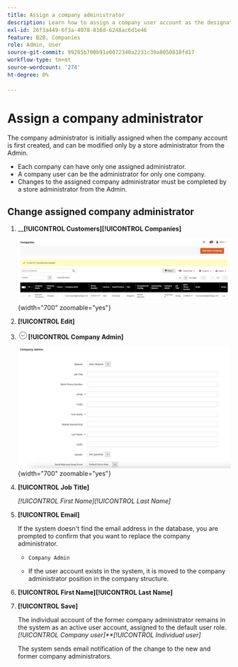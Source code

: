 ```yaml
---
title: Assign a company administrator
description: Learn how to assign a company user account as the designated company administrator for the company account.
exl-id: 26f3a449-6f3a-4078-816d-6248ac6d1e46
feature: B2B, Companies
role: Admin, User
source-git-commit: 99285b700b91e0072340a2231c39a8050818fd17
workflow-type: tm+mt
source-wordcount: '274'
ht-degree: 0%

---
```


# Assign a company administrator

The company administrator is initially assigned when the company account is first created, and can be modified only by a store administrator from the Admin.

- Each company can have only one assigned administrator.
- A company user can be the administrator for only one company.
- Changes to the assigned company administrator must be completed by a store administrator from the Admin.

## Change assigned company administrator

1. __&#x200B;**[!UICONTROL Customers]**&#x200B;**[!UICONTROL Companies]**

   ![](./assets/companies-grid.png){width="700" zoomable="yes"}

1. **[!UICONTROL Edit]**

1. ![](../assets/icon-display-expand.png)**[!UICONTROL Company Admin]**

   ![](./assets/company-create-company-admin.png){width="700" zoomable="yes"}

1. **[!UICONTROL Job Title]**

   _[!UICONTROL First Name]_&#x200B;_[!UICONTROL Last Name]_

1. **[!UICONTROL Email]**

   If the system doesn&#39;t find the email address in the database, you are prompted to confirm that you want to replace the company administrator.

   - `Company Admin`

   - If the user account exists in the system, it is moved to the company administrator position in the company structure.

1. **[!UICONTROL First Name]**&#x200B;**[!UICONTROL Last Name]**

1. **[!UICONTROL Save]**

   The individual account of the former company administrator remains in the system as an active user account, assigned to the default user role. *[!UICONTROL Company user]**[!UICONTROL Individual user]*

   The system sends email notification of the change to the new and former company administrators.

